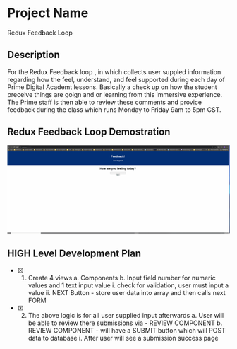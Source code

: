 # Project Name

Redux Feedback Loop

## Description

 For the Redux Feedback loop , in which collects user suppled information regarding how the feel, understand, and feel supported during each day of Prime Digital Academt lessons.  Basically a check up on how the student preceive things are goign and or learning from this immersive experience.  The Prime staff is then able to review these comments and provice feedback during the class which runs Monday to Friday 9am to 5pm CST.


## Redux Feedback Loop Demostration
![Redux Feedback Loop Demo](/public/images/Animation.gif)


## HIGH Level Development Plan

- [x] 1. Create 4 views 
        a. Components
        b. Input field number for numeric values and 1 text input value
            i. check for validation, user must input a value
            ii. NEXT Button - store user data into array and then calls next FORM
- [x] 2. The above logic is for all user supplied input afterwards
        a. User will be able to review there submissions via - REVIEW COMPONENT
        b. REVIEW COMPONENT - will have a SUBMIT button which will POST data to database
            i. After user will see a submission success page

